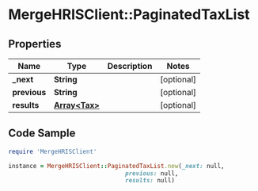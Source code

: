 # MergeHRISClient::PaginatedTaxList

## Properties

Name | Type | Description | Notes
------------ | ------------- | ------------- | -------------
**_next** | **String** |  | [optional] 
**previous** | **String** |  | [optional] 
**results** | [**Array&lt;Tax&gt;**](Tax.md) |  | [optional] 

## Code Sample

```ruby
require 'MergeHRISClient'

instance = MergeHRISClient::PaginatedTaxList.new(_next: null,
                                 previous: null,
                                 results: null)
```


